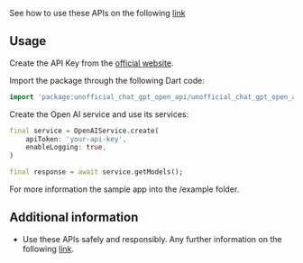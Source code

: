 See how to use these APIs on the following [link](https://beta.openai.com/docs/api-reference/introduction)

## Usage

Create the API Key from the [official website](https://beta.openai.com/account/api-keys).

Import the package through the following Dart code:

```dart
import 'package:unofficial_chat_gpt_open_api/unofficial_chat_gpt_open_api.dart';
```

Create the Open AI service and use its services:

```dart
final service = OpenAIService.create(
    apiToken: 'your-api-key',
    enableLogging: true,
)

final response = await service.getModels();
```

For more information the sample app into the /example folder.

## Additional information

- Use these APIs safely and responsibly. Any further information on the following [link](https://beta.openai.com/docs/usage-policies).
